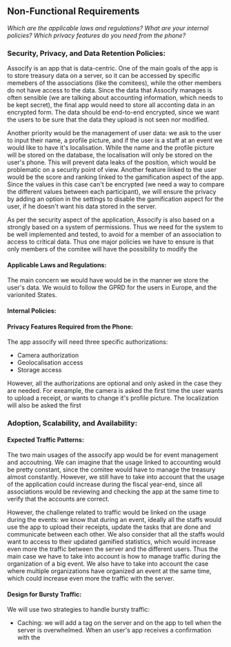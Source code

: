 ## Non-Functional Requirements
*Which are the applicable laws and regulations?*
*What are your internal policies?*
*Which privacy features do you need from the phone?*




### Security, Privacy, and Data Retention Policies:
Assocify is an app that is data-centric. One of the main goals of the app is to store treasury data on a server, so it can be accessed by specific memebers of the associations (like the comitees), while the other members do not have access to the data. Since the data that Assocify manages is often sensible (we are talking about accounting information, which needs to be kept secret), the final app would need to store all acconting data in an encrypted form. The data should be end-to-end encrypted, since we want the users to be sure that the data they upload is not seen nor modified. 

Another priority would be the management of user data: we ask to the user to input their name, a profile picture, and if the user is a staff at an event we would like to have it's localisation. While the name and the profile picture will be stored on the database, the localisation will only be stored on the user's phone. This will prevent data leaks of the position, which would be problematic on a security point of view. Another feature linked to the user would be the score and ranking linked to the gamification aspect of the app. Since the values in this case can't be encrypted (we need a way to compare the different values between each participant), we will ensure the privacy by adding an option in the settings to disable the gamification aspect for the user, if he doesn't want his data stored in the server.

As per the security aspect of the application, Assocify is also based on a strongly based on a system of permissions. Thus we need for the system to be well implemented and tested, to avoid for a member of an association to access to critical data. Thus one major policies we have to ensure is that only members of the comitee will have the possibility to modify the
#### Applicable Laws and Regulations:
The main concern we would have would be in the manner we store the user's data. We would to follow the GPRD for the users in Europe, and the varionited States.
#### Internal Policies:

#### Privacy Features Required from the Phone:
The app assocify will need three specific authorizations: 
- Camera authorization
- Geolocalisation access
- Storage access

However, all the authorizations are optional and only asked in the case they are needed. For exeample, the camera is asked the first time the user wants to upload a receipt, or wants to change it's profile picture. The localization will also be asked the first 

### Adoption, Scalability, and Availability:

#### Expected Traffic Patterns:
The two main usages of the assocify app would be for event management and accoutning. We can imagine that the usage linked to accounting would be pretty constant, since the comitee would have to manage the treasury almost constantly. However, we still have to take into account that the usage of the application could increase during the fiscal year-end, since all associations would be reviewing and checking the app at the same time to verify that the accounts are correct.

However, the challenge related to traffic would be linked on the usage during the events: we know that during an event, ideally all the staffs would use the app to upload their receipts, update the tasks that are done and communicate between each other. We also consider that all the staffs would want to access to their updated gamified statistics, which would increase even more the traffic between the server and the different users. Thus the main case we have to take into account is how to manage traffic during the organization of a big event. We also have to take into account the case where multiple organizations have organized an event at the same time, which could increase even more the traffic with the server.
#### Design for Bursty Traffic:
We will use two strategies to handle bursty traffic:
- Caching: we will add a tag on the server and on the app to tell when the server is overwhelmed. When an user's app receives a confirmation with the  